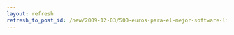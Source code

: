 ```yaml
---
layout: refresh
refresh_to_post_id: /new/2009-12-03/500-euros-para-el-mejor-software-libre-de-2009.html
---
```

